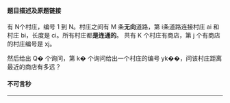 #### 题目描述及原题链接

有 N个村庄，编号 1 到 N。村庄之间有 M 条**无向**道路，第 i条道路连接村庄 ai 和村庄 bi，长度是 ci。所有村庄都**是连通的**。
共有 K 个村庄有商店，第 j 个有商店的村庄编号是 xj。

然后给出 Q� 个询问，第 k� 个询问给出一个村庄的编号 yk��，问该村庄距离最近的商店有多远？



#### 不可言秒






---
